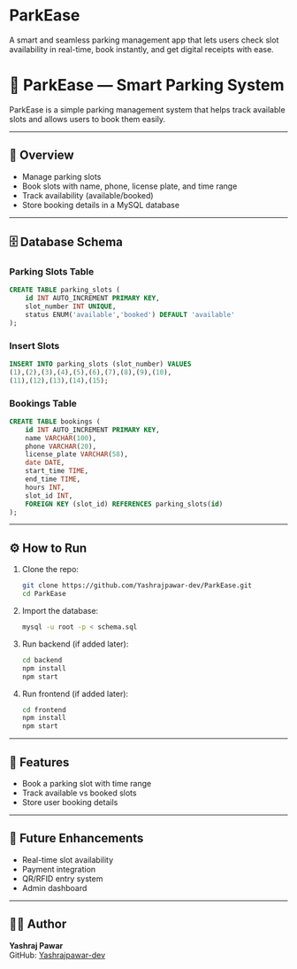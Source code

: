 # ParkEase
A smart and seamless parking management app that lets users check slot availability in real-time, book instantly, and get digital receipts with ease.
# 🚗 ParkEase — Smart Parking System

ParkEase is a simple parking management system that helps track available slots and allows users to book them easily.  

---

## 📌 Overview
- Manage parking slots  
- Book slots with name, phone, license plate, and time range  
- Track availability (available/booked)  
- Store booking details in a MySQL database  

---

## 🗄 Database Schema

### Parking Slots Table
```sql
CREATE TABLE parking_slots (
    id INT AUTO_INCREMENT PRIMARY KEY,
    slot_number INT UNIQUE,
    status ENUM('available','booked') DEFAULT 'available'
);
```

### Insert Slots
```sql
INSERT INTO parking_slots (slot_number) VALUES
(1),(2),(3),(4),(5),(6),(7),(8),(9),(10),
(11),(12),(13),(14),(15);
```

### Bookings Table
```sql
CREATE TABLE bookings (
    id INT AUTO_INCREMENT PRIMARY KEY,
    name VARCHAR(100),
    phone VARCHAR(20),
    license_plate VARCHAR(58),
    date DATE,
    start_time TIME,
    end_time TIME,
    hours INT,
    slot_id INT,
    FOREIGN KEY (slot_id) REFERENCES parking_slots(id)
);
```

---

## ⚙️ How to Run

1. Clone the repo:
   ```bash
   git clone https://github.com/Yashrajpawar-dev/ParkEase.git
   cd ParkEase
   ```

2. Import the database:
   ```bash
   mysql -u root -p < schema.sql
   ```

3. Run backend (if added later):
   ```bash
   cd backend
   npm install
   npm start
   ```

4. Run frontend (if added later):
   ```bash
   cd frontend
   npm install
   npm start
   ```

---

## 🚀 Features
- Book a parking slot with time range  
- Track available vs booked slots  
- Store user booking details  

---

## 🔮 Future Enhancements
- Real-time slot availability  
- Payment integration  
- QR/RFID entry system  
- Admin dashboard  

---

## 👨‍💻 Author
**Yashraj Pawar**  
GitHub: [Yashrajpawar-dev](https://github.com/Yashrajpawar-dev)
